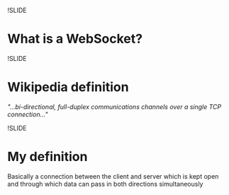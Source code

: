 !SLIDE

# What is a WebSocket?


!SLIDE

# Wikipedia definition

_"...bi-directional, full-duplex communications channels over a single TCP connection..."_


!SLIDE

# My definition

Basically a connection between the client and server which is kept open and through which data can pass in both directions simultaneously
